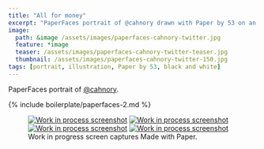 ```yaml
---
title: "All for money"
excerpt: "PaperFaces portrait of @cahnory drawn with Paper by 53 on an iPad."
image: 
  path: &image /assets/images/paperfaces-cahnory-twitter.jpg 
  feature: *image
  teaser: /assets/images/paperfaces-cahnory-twitter-teaser.jpg
  thumbnail: /assets/images/paperfaces-cahnory-twitter-150.jpg
tags: [portrait, illustration, Paper by 53, black and white]
---
```


PaperFaces portrait of [@cahnory](http://twitter.com/cahnory).

{% include boilerplate/paperfaces-2.md %}

<figure class="third">
  <a href="{{ site.url }}/assets/images/paperfaces-cahnory-process-1-lg.jpg"><img src="{{ site.url }}/assets/images/paperfaces-cahnory-process-1-600.jpg" alt="Work in process screenshot"></a>
  <a href="{{ site.url }}/assets/images/paperfaces-cahnory-process-2-lg.jpg"><img src="{{ site.url }}/assets/images/paperfaces-cahnory-process-2-600.jpg" alt="Work in process screenshot"></a>
  <a href="{{ site.url }}/assets/images/paperfaces-cahnory-process-3-lg.jpg"><img src="{{ site.url }}/assets/images/paperfaces-cahnory-process-3-600.jpg" alt="Work in process screenshot"></a>
  <a href="{{ site.url }}/assets/images/paperfaces-cahnory-process-4-lg.jpg"><img src="{{ site.url }}/assets/images/paperfaces-cahnory-process-4-600.jpg" alt="Work in process screenshot"></a>
  <figcaption>Work in progress screen captures Made with Paper.</figcaption>
</figure>
